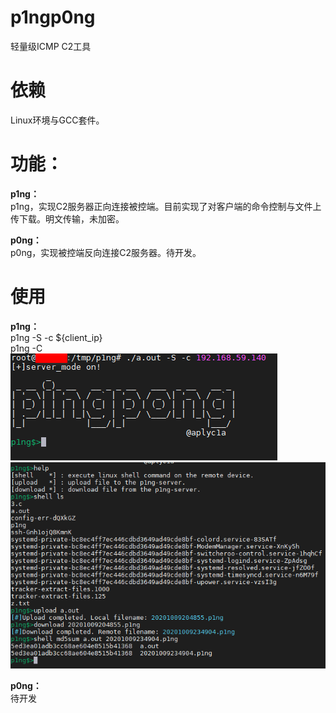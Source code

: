 # p1ngp0ng                
轻量级ICMP C2工具                
                
# 依赖                
Linux环境与GCC套件。                
                
# 功能：                
**p1ng：**                
p1ng，实现C2服务器正向连接被控端。目前实现了对客户端的命令控制与文件上传下载。明文传输，未加密。                
                
**p0ng：**                
p0ng，实现被控端反向连接C2服务器。待开发。                
                
# 使用                
**p1ng：**                
p1ng -S -c ${client_ip}                
p1ng -C                
![main-panel](https://github.com/aplyc1a/p1ngp0ng/blob/master/logo.png)                
![p1ng-simple-usage](https://github.com/aplyc1a/p1ngp0ng/blob/master/p1ng_usage.png)                
                
**p0ng：**                
待开发                
                